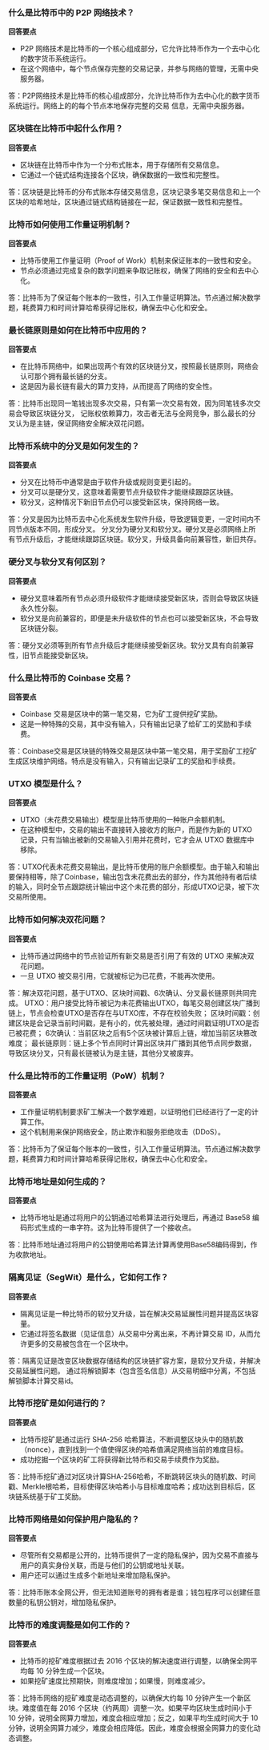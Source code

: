 

### 什么是比特币中的 P2P 网络技术？

**回答要点**

- P2P 网络技术是比特币的一个核心组成部分，它允许比特币作为一个去中心化的数字货币系统运行。
- 在这个网络中，每个节点保存完整的交易记录，并参与网络的管理，无需中央服务器。

答：P2P网络技术是比特币的核心组成部分，允许比特币作为去中心化的数字货币系统运行。网络上的的每个节点本地保存完整的交易
信息，无需中央服务器。

### 区块链在比特币中起什么作用？

**回答要点**

- 区块链在比特币中作为一个分布式账本，用于存储所有交易信息。
- 它通过一个链式结构连接各个区块，确保数据的一致性和完整性。

答：区块链是比特币的分布式账本存储交易信息，区块记录多笔交易信息和上一个区块的哈希地址，区块通过链式结构链接在一起，保证数据一致性和完整性。

### 比特币如何使用工作量证明机制？

**回答要点**

- 比特币使用工作量证明（Proof of Work）机制来保证账本的一致性和安全。
- 节点必须通过完成复杂的数学问题来争取记账权，确保了网络的安全和去中心化。

答：比特币为了保证每个账本的一致性，引入工作量证明算法。节点通过解决数学题，耗费算力和时间计算哈希获得记账权，确保去中心化和安全。

### 最长链原则是如何在比特币中应用的？

**回答要点**

- 在比特币网络中，如果出现两个有效的区块链分叉，按照最长链原则，网络会认可那个拥有最长链的分支。
- 这是因为最长链有最大的算力支持，从而提高了网络的安全性。

答：比特币出现同一笔钱出现多次交易，只有第一次交易有效，因为同笔钱多次交易会导致区块链分叉，
记账权依赖算力，攻击者无法与全网竞争，那么最长的分叉认为是主链，保证网络安全解决双花问题。

### 比特币系统中的分叉是如何发生的？

**回答要点**

- 分叉在比特币中通常是由于软件升级或规则变更引起的。
- 分叉可以是硬分叉，这意味着需要节点升级软件才能继续跟踪区块链。
- 软分叉，这种情况下新旧节点仍可以接受新区块，保持网络一致。

答：分叉是因为比特币去中心化系统发生软件升级，导致逻辑变更，一定时间内不同节点版本不同，形成分叉。
分叉分为硬分叉和软分叉。硬分叉是必须网络上所有节点升级后，才能继续跟踪区块链。软分叉，升级具备向前兼容性，新旧共存。


### 硬分叉与软分叉有何区别？

**回答要点**

- 硬分叉意味着所有节点必须升级软件才能继续接受新区块，否则会导致区块链永久性分裂。
- 软分叉是向前兼容的，即便是未升级软件的节点也可以接受新区块，不会导致区块链分裂。

答：硬分叉必须等到所有节点升级后才能继续接受新区块。软分叉具有向前兼容性，旧节点能接受新区块。

### 什么是比特币的 Coinbase 交易？

**回答要点**

- Coinbase 交易是区块中的第一笔交易，它为矿工提供挖矿奖励。
- 这是一种特殊的交易，其中没有输入，只有输出记录了给矿工的奖励和手续费。

答：Coinbase交易是区块链的特殊交易是区块中第一笔交易，用于奖励矿工挖矿生成区块维护网络。特点是没有输入，只有输出记录矿工的奖励和手续费。

### UTXO 模型是什么？

**回答要点**

- UTXO（未花费交易输出）模型是比特币使用的一种账户余额机制。
- 在这种模型中，交易的输出不直接转入接收方的账户，而是作为新的 UTXO 记录，只有当输出被新的交易输入引用并花费时，它才会从 UTXO 数据库中移除。

答：UTXO代表未花费交易输出，是比特币使用的账户余额模型。由于输入和输出要保持相等，除了Coinbase，输出包含未花费出去的部分，作为其他持有者后续的输入，同时全节点跟踪统计输出中这个未花费的部分，形成UTXO记录，被下次交易所使用。

### 比特币如何解决双花问题？

**回答要点**

- 比特币通过网络中的节点验证所有新交易是否引用了有效的 UTXO 来解决双花问题。
- 一旦 UTXO 被交易引用，它就被标记为已花费，不能再次使用。

答：解决双花问题，基于UTXO、区块时间戳、6次确认、分叉最长链原则共同完成。
UTXO：用户接受比特币被记为未花费输出UTXO，每笔交易创建区块广播到链上，节点会检查UTXO是否存在与UTXO库，不存在校验失败；
区块时间戳：创建区块是会记录当前时间戳，是有小的，优先被处理，通过时间戳证明UTXO是否已被花费；
6次确认：当前区块之后有5个区块被计算后上链，增加当前区块篡改难度；
最长链原则：链上多个节点同时计算出区块并广播到其他节点同步数据，导致区块分叉，只有最长链被认为是主链，其他分叉被废弃。

### 什么是比特币的工作量证明（PoW）机制？

**回答要点**

- 工作量证明机制要求矿工解决一个数学难题，以证明他们已经进行了一定的计算工作。
- 这个机制用来保护网络安全，防止欺诈和服务拒绝攻击（DDoS）。

答：比特币为了保证每个账本的一致性，引入工作量证明算法。节点通过解决数学题，耗费算力和时间计算哈希获得记账权，确保去中心化和安全。

### 比特币地址是如何生成的？

**回答要点**

- 比特币地址是通过将用户的公钥通过哈希算法进行处理后，再通过 Base58 编码形式生成的一串字符。这为比特币提供了一个接收点。

答：比特币地址通过将用户的公钥使用哈希算法计算再使用Base58编码得到，作为收款地址。

### 隔离见证（SegWit）是什么，它如何工作？

**回答要点**

- 隔离见证是一种比特币的软分叉升级，旨在解决交易延展性问题并提高区块容量。
- 它通过将签名数据（见证信息）从交易中分离出来，不再计算交易 ID，从而允许更多的交易被包含在一个区块中。

答：隔离见证是改变区块数据存储结构的区块链扩容方案，是软分叉升级，并解决交易延展性问题。
通过将解锁脚本（包含签名信息）从交易明细中分离，不包括解锁脚本计算交易id。

### 比特币挖矿是如何进行的？

**回答要点**

- 比特币挖矿是通过运行 SHA-256 哈希算法，不断调整区块头中的随机数（nonce），直到找到一个值使得区块的哈希值满足网络当前的难度目标。
- 成功挖掘一个区块的矿工将获得新比特币和交易手续费作为奖励。

答：比特币挖矿通过对区块计算SHA-256哈希，不断跳转区块头的随机数、时间戳、Merkle根哈希，目标使得区块哈希小与目标难度哈希；成功达到目标后，区块链系统基于矿工奖励。

### 比特币网络是如何保护用户隐私的？

**回答要点**

- 尽管所有交易都是公开的，比特币提供了一定的隐私保护，因为交易不直接与用户的真实身份关联，而是与他们的公钥或地址关联。
- 用户还可以通过生成多个新地址来增加隐私保护。

答：比特币账本全网公开，但无法知道账号的拥有者是谁；钱包程序可以创建任意数量的私钥公钥对，增加隐私保护。

### 比特币的难度调整是如何工作的？

**回答要点**

- 比特币的挖矿难度根据过去 2016 个区块的解决速度进行调整，以确保全网平均每 10 分钟生成一个区块。
- 如果挖矿速度比预期快，则难度增加；如果慢，则难度减少。

答：比特币网络的挖矿难度是动态调整的，以确保大约每 10 分钟产生一个新区块。难度值在每 2016 个区块（约两周）调整一次。如果平均区块生成时间小于 10 分钟，说明全网算力增加，难度会相应增加；反之，如果平均生成时间大于 10 分钟，说明全网算力减少，难度会相应降低。因此，难度会根据全网算力的变化动态调整。